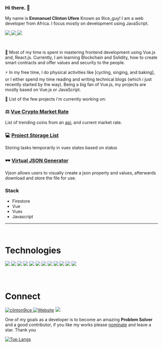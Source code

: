 ### Hi there. 👋

<!--
**clinton9ice/clinton9ice** is a ✨ _special_ ✨ repository because its `README.md` (this file) appears on your GitHub profile.

Here are some ideas to get you started:

- 🔭 I’m currently working on ...
- 🌱 I’m currently learning ...
- 👯 I’m looking to collaborate on ...
- 🤔 I’m looking for help with ...
- 💬 Ask me about ...
- 📫 How to reach me: ...
- 😄 Pronouns: ...
- ⚡ Fun fact: ...
-->


My name is **Emmanuel Clinton Ufere** Known as 9ice_guy! I am a web developer from Africa. I focus mostly on development using JavaScript.

<p align="left">
  <a href="https://clinton.nextoli.com.ng" target="_blank">
    <img src="https://img.shields.io/static/v1?label=|&message=WEBSITE&color=2a89e2&style=flat&logo=react&logo-color=white"/>
  </a>
  <a href="https://www.linkedin.com/in/emmanuel-ufere-1ab082198" target="_blank">
    <img src="https://img.shields.io/static/v1?label=|&message=LINKED-IN&color=23555f&style=flat&logo=linkedin&logo-color=23555f"/>
  </a>
  <a href="https://twitter.com/clintonufere" target="_blank">
    <img src="https://img.shields.io/static/v1?label=|&message=TWITTER&color=2a61e2&style=flat&logo=twitter&logo-color=white"/>
  </a>
</p>
<br />

🌱 Most of my time is spent in mastering frontend development using Vue.js and, React.js. Currently, I am learning Blockchain and Solidity, how to create smart contracts and offer values and security to the people.

⚡ In my free time, I do physical activities like [cycling, singing, and baking], or I either spend my time reading and writing technical blogs (which i just recently started by the way). Being a big fan of Vue.js, my projects are mostly based on Vue.js or JavaScript.

👯 List of the few projects i'm currently working on:

### ⚖ [Vue Crypto Market Rate](crypto-market-price.vercel.app/)

List of trending coins from an [api](https://www.coingecko.com/en/api/documentation), and current market rate.


### 💻 [Project Storage List](https://todo-manager-col.vercel.app/)

Storing tasks temporarily in vuex states based on status

### 🕶 [Virtual JSON Generator](https://virtual-json.nextoli.com.ng/)

Vjson allows users to visually create a json property and values, afterwards download and store the file for use.

### Stack
- Firestore
- Vue
- Vuex
- Javascript

---------------------------------------------------------
<br />

<h1 align="left">Technologies</h1>

<p align="left">
    <img src="https://img.shields.io/static/v1?label=|&message=HTML5&color=red&style=flat&logo=html5"/>
    <img src="https://img.shields.io/static/v1?label=|&message=CSS3&color=blue&style=flat&logo=css3"/>
    <img src="https://img.shields.io/static/v1?label=|&message=SASS&color=gray&style=flat&logo=sass"/>
    <img src="https://img.shields.io/static/v1?label=|&message=BOOTSTRAP&color=purple&style=flat&logo=bootstrap"/>
    <img src="https://img.shields.io/static/v1?label=|&message=JAVASCRIPT&color=yellow&style=flat&logo=javascript"/>
    <img src="https://img.shields.io/static/v1?label=|&message=REACT.JS&color=blue&style=flat&logo=react"/>
      <img src="https://img.shields.io/static/v1?label=|&message=SOLIDITY&color=gold&style=flat&logo=solidity"/>
       <img src="https://img.shields.io/static/v1?label=|&message=WORDPRESS&style=flat&logo=wordpress"/>
    <img src="https://img.shields.io/static/v1?label=|&message=ADOBE&color=red&style=flat&logo=adobe"/>
    <img src="https://img.shields.io/static/v1?label=|&message=MONGO-DB&color=gree&style=flat&logo=mongodb"/>
    <img src="https://img.shields.io/static/v1?label=|&message=EXPRESS&color=bbb111&style=flat&logo=express"/>
        <img src="https://img.shields.io/static/v1?label=|&message=FIREBASE&color=orange&style=flat&logo=firebase"/>
    </p>


<h3 align="left">
<!-- <img src="https://avatars.githubusercontent.com/u/57812399?v=4?username=clinton9ice&label=Profile%20views&color=0e75b6&style=flat" alt="clinton9ice"> -->
</h3>
<br />

<h1 align="left">Connect</h1>



<p align="left">
  <a href="https://twitter.com/clintonufere" target="_blank">
    <img src="https://img.shields.io/twitter/follow/clinton9ice?logo=twitter&style=for-the-badge" alt="clinton9ice" />
  </a>
  <a href="https://clinton.nextoli.com.ng" target="_blank"><img alt="Website" src="https://img.shields.io/badge/Website-clinton.nextoli.com.ng-orange?style=flat&logo=google-chrome"></a>

  <a href="https://www.linkedin.com/in/emmanuel-ufere-1ab082198" target="_blank">
    <img src="https://img.shields.io/static/v1?label=|&message=LINKED-IN&color=23555f&style=flat&logo=linkedin"/>
  </a>
</p>

One of my goals as a developer is to become an amazing **Problem Solver** and a good contributor, if you like my works please [nominate](https://stars.github.com/nominate/) and leave a star. Thank you 

[![Top Langs](https://github-readme-stats.vercel.app/api/top-langs/?username=clinton9ice&layout=compact&theme=radical)](https://github.com/clinton9ice/github-readme-stats)

